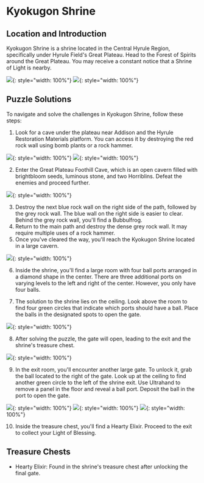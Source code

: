 # Kyokugon Shrine

## Location and Introduction

Kyokugon Shrine is a shrine located in the Central Hyrule Region, specifically under Hyrule Field's Great Plateau. Head to the Forest of Spirits around the Great Plateau. You may receive a constant notice that a Shrine of Light is nearby.

![](../images/Kyokugun-0.jpg){: style="width: 100%"}
![](../images/Kyokugun-2.jpg){: style="width: 100%"}

## Puzzle Solutions

To navigate and solve the challenges in Kyokugon Shrine, follow these steps:

1. Look for a cave under the plateau near Addison and the Hyrule Restoration Materials platform. You can access it by destroying the red rock wall using bomb plants or a rock hammer.

![](../images/Kyokugun-1.jpg){: style="width: 100%"}
![](../images/Kyokugun-3.jpg){: style="width: 100%"}

2. Enter the Great Plateau Foothill Cave, which is an open cavern filled with brightbloom seeds, luminous stone, and two Horriblins. Defeat the enemies and proceed further.

![](../images/Kyokugun-4.jpg){: style="width: 100%"}

3. Destroy the next blue rock wall on the right side of the path, followed by the grey rock wall. The blue wall on the right side is easier to clear. Behind the grey rock wall, you'll find a Bubbulfrog.
4. Return to the main path and destroy the dense grey rock wall. It may require multiple uses of a rock hammer.
5. Once you've cleared the way, you'll reach the Kyokugon Shrine located in a large cavern.

![](../images/Kyokugun-5.jpg){: style="width: 100%"}

6. Inside the shrine, you'll find a large room with four ball ports arranged in a diamond shape in the center. There are three additional ports on varying levels to the left and right of the center. However, you only have four balls.


7. The solution to the shrine lies on the ceiling. Look above the room to find four green circles that indicate which ports should have a ball. Place the balls in the designated spots to open the gate.

![](../images/Kyokugun-6.jpg){: style="width: 100%"}

8. After solving the puzzle, the gate will open, leading to the exit and the shrine's treasure chest.

![](../images/Kyokugun-8.jpg){: style="width: 100%"}

9. In the exit room, you'll encounter another large gate. To unlock it, grab the ball located to the right of the gate. Look up at the ceiling to find another green circle to the left of the shrine exit. Use Ultrahand to remove a panel in the floor and reveal a ball port. Deposit the ball in the port to open the gate.

![](../images/Kyokugun-9.jpg){: style="width: 100%"}
![](../images/Kyokugun-10.jpg){: style="width: 100%"}
![](../images/Kyokugun-11.jpg){: style="width: 100%"}

10. Inside the treasure chest, you'll find a Hearty Elixir. Proceed to the exit to collect your Light of Blessing.

## Treasure Chests

- Hearty Elixir: Found in the shrine's treasure chest after unlocking the final gate.
